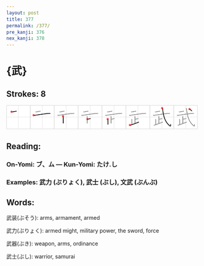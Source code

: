 ```yaml
---
layout: post
title: 377
permalink: /377/
pre_kanji: 376
nex_kanji: 378
---
```


# {武}

## Strokes: 8

<div class="stroke"><img src="../images/E6ADA6.png" /></div>

## Reading:

### On-Yomi: ブ、ム &mdash; Kun-Yomi: たけ.し

### Examples: 武力 (ぶりょく), 武士 (ぶし), 文武 (ぶんぶ)

## Words:

武装(ぶそう): arms, armament, armed

武力(ぶりょく): armed might, military power, the sword, force

武器(ぶき): weapon, arms, ordinance

武士(ぶし): warrior, samurai
